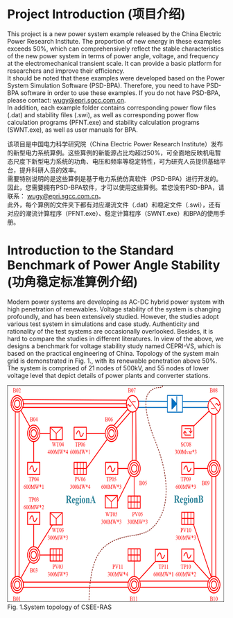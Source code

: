 # Project Introduction (项目介绍)
This project is a new power system example released by the China Electric Power Research Institute. The proportion of new energy in these examples exceeds 50%, which can comprehensively reflect the stable characteristics of the new power system in terms of power angle, voltage, and frequency at the electromechanical transient scale. It can provide a basic platform for researchers and improve their efficiency.<br>
It should be noted that these examples were developed based on the Power System Simulation Software (PSD-BPA). Therefore, you need to have PSD-BPA software in order to use these examples. If you do not have PSD-BPA, please contact: wugy@epri.sgcc.com.cn.<br>
In addition, each example folder contains corresponding power flow files (.dat) and stability files (.swi), as well as corresponding power flow calculation programs (PFNT.exe) and stability calculation programs (SWNT.exe), as well as user manuals for BPA.<br>

该项目是中国电力科学研究院（China Electric Power Research Institute）发布的新型电力系统算例。这些算例的新能源占比均超过50%，可全面地反映机电暂态尺度下新型电力系统的功角、电压和频率等稳定特性，可为研究人员提供基础平台，提升科研人员的效率。<br>
需要特别说明的是这些算例是基于电力系统仿真软件（PSD-BPA）进行开发的。因此，您需要拥有PSD-BPA软件，才可以使用这些算例。若您没有PSD-BPA，请联系： wugy@epri.sgcc.com.cn。<br>
此外，每个算例的文件夹下都有对应潮流文件（.dat）和稳定文件（.swi），还有对应的潮流计算程序（PFNT.exe）、稳定计算程序（SWNT.exe）和BPA的使用手册。<br>

# Introduction to the Standard Benchmark of Power Angle Stability (功角稳定标准算例介绍)
Modern power systems are developing as AC-DC hybrid power system with high penetration of renewables. Voltage stability of the system is changing profoundly, and has been extensively studied. However, the studies adopt various test system in simulations and case study. Authenticity and rationality of the test systems are occasionally overlooked. Besides, it is hard to compare the studies in different literatures. 
In view of the above, we designs a benchmark for voltage stability study named CEPRI-VS, which is based on the practical engineering of China. Topology of the system main grid is demonstrated in Fig. 1., with its renewable penetration above 50%. The system is comprised of 21 nodes of 500kV, and 55 nodes of lower voltage level that depict details of power plants and converter stations. <br>

<img src="https://github.com/lbl-hub/CSEE-Benchmark/blob/main/Benchmark_fig/RAS1.png" width="500" height="500">
Fig. 1.System topology of CSEE-RAS
